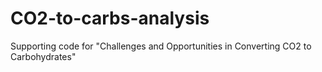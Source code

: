 # CO2-to-carbs-analysis
Supporting code for "Challenges and Opportunities in Converting CO2 to Carbohydrates"
